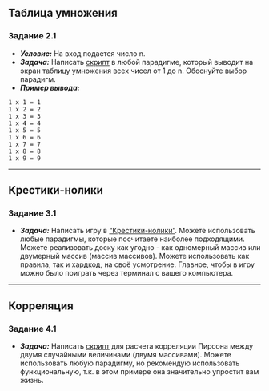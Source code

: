 ## Таблица умножения
### Задание 2.1
* ***Условие:*** На вход подается число n.
* ***Задача:*** Написать [скрипт](hw02/multiplication_table.py) в любой парадигме, который выводит на экран таблицу умножения всех чисел от 1 до n. 
Обоснуйте выбор парадигм.
* ***Пример вывода:***
```
1 x 1 = 1
1 x 2 = 2
1 x 3 = 3
1 x 4 = 4
1 x 5 = 5
1 x 6 = 6
1 x 7 = 7
1 x 8 = 8
1 x 9 = 9
```
___
## Крестики-нолики
### Задание 3.1
* ***Задача:***
Написать игру в [“Крестики-нолики”](hw03/tic_tac_toe.py). Можете использовать 
любые парадигмы, которые посчитаете наиболее 
подходящими. Можете реализовать доску как угодно - как 
одномерный массив или двумерный массив (массив массивов). 
Можете использовать как правила, так и хардкод, на своё 
усмотрение. Главное, чтобы в игру можно было поиграть через 
терминал с вашего компьютера.
___
## Корреляция
### Задание 4.1
* ***Задача:***
Написать [скрипт](hw04/correlation.py) для расчета корреляции Пирсона между 
двумя случайными величинами (двумя массивами). Можете 
использовать любую парадигму, но рекомендую использовать 
функциональную, т.к. в этом примере она значительно 
упростит вам жизнь.